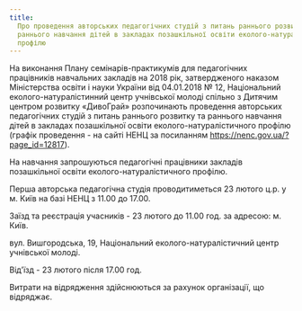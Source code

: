 ```yaml
---
title:
  Про проведення авторських педагогічних студій з питань раннього розвитку та
  раннього навчання дітей в закладах позашкільної освіти еколого-натуралістичного
  профілю
---
```


На виконання Плану семінарів-практикумів для педагогічних працівників навчальних закладів на 2018 рік, затвердженого наказом Міністерства освіти і науки України від 04.01.2018 № 12, Національний еколого-натуралістинний центр учнівської молоді спільно з Дитячим центром розвитку «ДивоГрай» розпочинають проведення авторських педагогічних студій з питань раннього розвитку та раннього навчання дітей в закладах позашкільної освіти еколого-натуралістичного профілю (графік проведення - на сайті НЕНЦ за посиланням https://nenc.gov.ua/?page_id=12817).

На навчання запрошуються педагогічні працівники закладів позашкільної освіти еколого-натуралістичного профілю.

Перша авторська педагогічна студія проводитиметься 23 лютого ц.р. у м. Київ на базі НЕНЦ з 11.00 до 17.00.

Заїзд та реєстрація учасників - 23 лютого до 11.00 год. за адресою: м. Київ.

вул. Вишгородська, 19, Національний еколого-натуралістичний центр учнівської молоді.

Від'їзд - 23 лютого після 17.00 год.

Витрати на відрядження здійснюються за рахунок організації, що відряджає.
